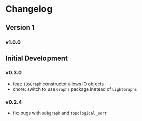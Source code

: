# Changelog


## Version 1

### v1.0.0




## Initial Development

### v0.3.0

- feat: `IDSGraph` constructor allows IO objects
- chore: switch to use `Graphs` package instead of `LightGraphs`

### v0.2.4

- fix: bugs with `subgraph` and `topological_sort`

